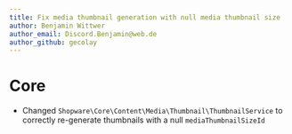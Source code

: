 ```yaml
---
title: Fix media thumbnail generation with null media thumbnail size
author: Benjamin Wittwer
author_email: Discord.Benjamin@web.de
author_github: gecolay
---
```

# Core
* Changed `Shopware\Core\Content\Media\Thumbnail\ThumbnailService` to correctly re-generate thumbnails with a null `mediaThumbnailSizeId`
